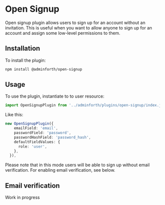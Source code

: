 # Open Signup

Open signup plugin allows users to sign up for an account without an invitation. 
This is useful when you want to allow anyone to sign up for an account and assign some low-level permissions to them.

## Installation

To install the plugin:

```bash
npm install @adminforth/open-signup
```


## Usage

To use the plugin, instantiate to to user resource:

```typescript title="./resources/user.ts"
import OpenSignupPlugin from '../adminforth/plugins/open-signup/index.js';

```

Like this:

```typescript title="./resources/user.ts"
new OpenSignupPlugin({
    emailField: 'email',
    passwordField: 'password',
    passwordHashField: 'password_hash',
    defaultFieldValues: {
      role: 'user',
    },
  }),
```

Please note that in this mode users will be able to sign up without email verification. For enabling email verification, see below.

## Email verification

Work in progress

